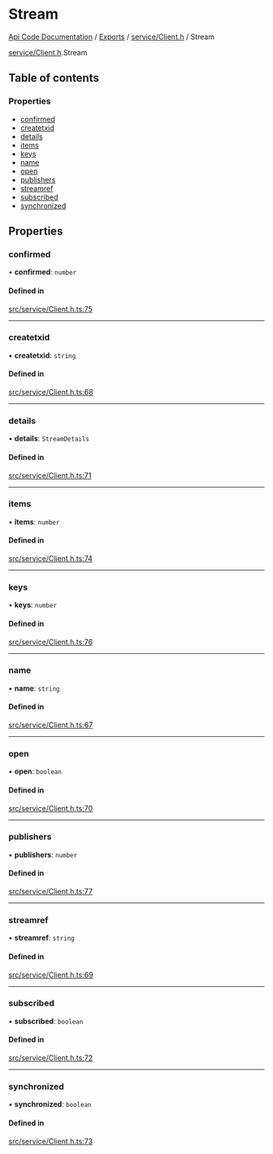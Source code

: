 # Stream
 
[Api Code Documentation](../README.md) / [Exports](../modules.md) / [service/Client.h](../modules/service_Client_h.md) / Stream

[service/Client.h](../modules/service_Client_h.md).Stream

## Table of contents

### Properties

- [confirmed](service_Client_h.Stream.md#confirmed)
- [createtxid](service_Client_h.Stream.md#createtxid)
- [details](service_Client_h.Stream.md#details)
- [items](service_Client_h.Stream.md#items)
- [keys](service_Client_h.Stream.md#keys)
- [name](service_Client_h.Stream.md#name)
- [open](service_Client_h.Stream.md#open)
- [publishers](service_Client_h.Stream.md#publishers)
- [streamref](service_Client_h.Stream.md#streamref)
- [subscribed](service_Client_h.Stream.md#subscribed)
- [synchronized](service_Client_h.Stream.md#synchronized)

## Properties

### confirmed

• **confirmed**: `number`

#### Defined in

[src/service/Client.h.ts:75](https://github.com/openkfw/TruBudget/blob/0804644/api/src/service/Client.h.ts#L75)

___

### createtxid

• **createtxid**: `string`

#### Defined in

[src/service/Client.h.ts:68](https://github.com/openkfw/TruBudget/blob/0804644/api/src/service/Client.h.ts#L68)

___

### details

• **details**: `StreamDetails`

#### Defined in

[src/service/Client.h.ts:71](https://github.com/openkfw/TruBudget/blob/0804644/api/src/service/Client.h.ts#L71)

___

### items

• **items**: `number`

#### Defined in

[src/service/Client.h.ts:74](https://github.com/openkfw/TruBudget/blob/0804644/api/src/service/Client.h.ts#L74)

___

### keys

• **keys**: `number`

#### Defined in

[src/service/Client.h.ts:76](https://github.com/openkfw/TruBudget/blob/0804644/api/src/service/Client.h.ts#L76)

___

### name

• **name**: `string`

#### Defined in

[src/service/Client.h.ts:67](https://github.com/openkfw/TruBudget/blob/0804644/api/src/service/Client.h.ts#L67)

___

### open

• **open**: `boolean`

#### Defined in

[src/service/Client.h.ts:70](https://github.com/openkfw/TruBudget/blob/0804644/api/src/service/Client.h.ts#L70)

___

### publishers

• **publishers**: `number`

#### Defined in

[src/service/Client.h.ts:77](https://github.com/openkfw/TruBudget/blob/0804644/api/src/service/Client.h.ts#L77)

___

### streamref

• **streamref**: `string`

#### Defined in

[src/service/Client.h.ts:69](https://github.com/openkfw/TruBudget/blob/0804644/api/src/service/Client.h.ts#L69)

___

### subscribed

• **subscribed**: `boolean`

#### Defined in

[src/service/Client.h.ts:72](https://github.com/openkfw/TruBudget/blob/0804644/api/src/service/Client.h.ts#L72)

___

### synchronized

• **synchronized**: `boolean`

#### Defined in

[src/service/Client.h.ts:73](https://github.com/openkfw/TruBudget/blob/0804644/api/src/service/Client.h.ts#L73)
